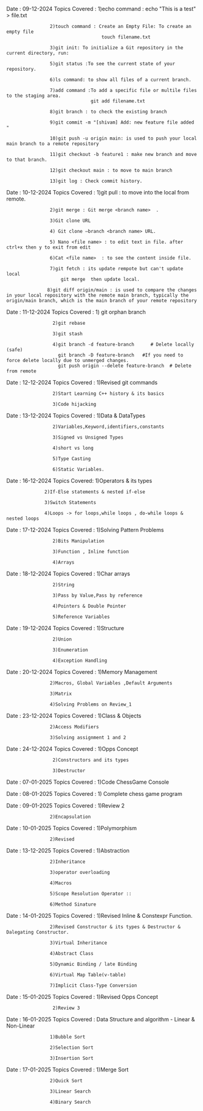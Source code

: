 Date : 09-12-2024
   Topics Covered : 1)echo command :   echo "This is a test" > file.txt
   
                    2)touch command : Create an Empty File: To create an empty file 
                                       touch filename.txt
                                       
                    3)git init: To initialize a Git repository in the current directory, run:  
                    
                    5)git status :To see the current state of your repository.
                    
                    6)ls command: to show all files of a current branch.
                    
                    7)add command :To add a specific file or multile files to the staging area.
                                   git add filename.txt

                    8)git branch : to check the existing branch

                    9)git commit -m "[shivam] Add: new feature file added "

                    10)git push -u origin main: is used to push your local main branch to a remote repository 

                    11)git checkout -b feature1 : make new branch and move to that branch.

                    12)git checkout main : to move to main branch

                    13)git log : Check commit history.
                    

 
Date : 10-12-2024
   Topics Covered : 1)git pull : to move into the local from remote.
   
                    2)git merge : Git merge <branch name>  .
                    
                    3)Git clone URL
                    
                    4) Git clone —branch <branch name> URL.

                    5) Nano <file name> : to edit text in file. after ctrl+x then y to exit from edit

                    6)Cat <file name>  : to see the content inside file.

                    7)git fetch : its update rempote but can't update local
                        git merge  then update local.

                   8)git diff origin/main : is used to compare the changes in your local repository with the remote main branch, typically the origin/main branch, which is the main branch of your remote repository

 
Date : 11-12-2024
    Topics Covered : 1) git orphan branch
    
                     2)git rebase
                     
                     3)git stash
                     
                     4)git branch -d feature-branch      # Delete locally (safe)
                       git branch -D feature-branch   #If you need to force delete locally due to unmerged changes.
                       git push origin --delete feature-branch  # Delete from remote

Date : 12-12-2024
    Topics Covered : 1)Revised git commands

                     2)Start Learning C++ history & its basics

                     3)Code hijacking

Date : 13-12-2024
    Topics Covered : 1)Data & DataTypes

                     2)Variables,Keyword,identifiers,constants

                     3)Signed vs Unsigned Types

                     4)short vs long

                     5)Type Casting

                     6)Static Variables.

Date : 16-12-2024
  Topics Covered: 1)Operators & its types

                  2)If-Else statements & nested if-else

                  3)Switch Statements

                  4)Loops -> for loops,while loops , do-while loops & nested loops

Date : 17-12-2024
    Topics Covered : 1)Solving Pattern Problems

                     2)Bits Manipulation

                     3)Function , Inline function

                     4)Arrays

Date : 18-12-2024
    Topics Covered : 1)Char arrays 

                     2)String

                     3)Pass by Value,Pass by reference

                     4)Pointers & Double Pointer

                     5)Reference Variables


Date : 19-12-2024
    Topics Covered : 1)Structure

                     2)Union

                     3)Enumeration

                     4)Exception Handling

Date : 20-12-2024
   Topics Covered : 1)Memory Management

                    2)Macros, Global Variables ,Default Arguments

                    3)Matrix

                    4)Solving Problems on Review_1

Date : 23-12-2024
   Topics Covered : 1)Class & Objects
   
                    2)Access Modifiers

                    3)Solving assignment 1 and 2 


Date : 24-12-2024
    Topics Covered : 1)Opps Concept

                     2)Constructors and its types

                     3)Destructor

                                           
Date : 07-01-2025
  Topics Covered : 1)Code ChessGame Console

Date : 08-01-2025
  Topics Covered : 1) Complete chess game program

Date : 09-01-2025
   Topics Covered : 1)Review 2

                    2)Encapsulation

Date : 10-01-2025
   Topics Covered : 1)Polymorphism

                    2)Revised 


Date : 13-12-2025
    Topics Covered : 1)Abstraction

                    2)Inheritance

                    3)operator overloading

                    4)Macros

                    5)Scope Resolution Operator ::

                    6)Method Sinature

Date : 14-01-2025
  Topics Covered : 1)Revised Inline & Constexpr Function.

                    2)Revised Constructor & its types & Destructor & Dalegating Constructor.

                    3)Virtual Inheritance

                    4)Abstract Class

                    5)Dynamic Binding / late Binding

                    6)Virtual Map Table(v-table)

                    7)Implicit Class-Type Conversion
                    

Date : 15-01-2025
    Topics Covered : 1)Revised Opps Concept
    
                     2)Review 3

Date : 16-01-2025
    Topics Covered : Data Structure and algorithm - Linear & Non-Linear

                    1)Bubble Sort

                    2)Selection Sort

                    3)Insertion Sort

Date : 17-01-2025
   Topics Covered : 1)Merge Sort

                    2)Quick Sort

                    3)Linear Search

                    4)Binary Search
                    
